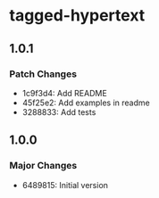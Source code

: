 # tagged-hypertext

## 1.0.1

### Patch Changes

- 1c9f3d4: Add README
- 45f25e2: Add examples in readme
- 3288833: Add tests

## 1.0.0

### Major Changes

- 6489815: Initial version
